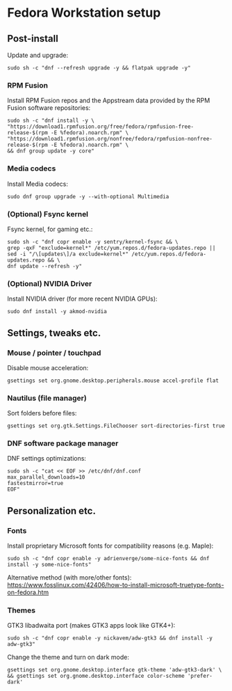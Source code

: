 # Fedora Workstation setup

## Post-install
Update and upgrade:
```
sudo sh -c "dnf --refresh upgrade -y && flatpak upgrade -y"
```

### RPM Fusion
Install RPM Fusion repos and the Appstream data provided by the RPM Fusion software repositories:
```
sudo sh -c "dnf install -y \
"https://download1.rpmfusion.org/free/fedora/rpmfusion-free-release-$(rpm -E %fedora).noarch.rpm" \
"https://download1.rpmfusion.org/nonfree/fedora/rpmfusion-nonfree-release-$(rpm -E %fedora).noarch.rpm" \
&& dnf group update -y core"
```

### Media codecs
Install Media codecs:
```
sudo dnf group upgrade -y --with-optional Multimedia
```

### (Optional) Fsync kernel
Fsync kernel, for gaming etc.:
```
sudo sh -c "dnf copr enable -y sentry/kernel-fsync && \
grep -qxF "exclude=kernel*" /etc/yum.repos.d/fedora-updates.repo || sed -i "/\[updates\]/a exclude=kernel*" /etc/yum.repos.d/fedora-updates.repo && \
dnf update --refresh -y"
```

### (Optional) NVIDIA Driver
Install NVIDIA driver (for more recent NVIDIA GPUs):
```
sudo dnf install -y akmod-nvidia
```

## Settings, tweaks etc.
### Mouse / pointer / touchpad
Disable mouse acceleration:
```
gsettings set org.gnome.desktop.peripherals.mouse accel-profile flat
```

### Nautilus (file manager)
Sort folders before files:
```
gsettings set org.gtk.Settings.FileChooser sort-directories-first true
```

### DNF software package manager
DNF settings optimizations:
```
sudo sh -c "cat << EOF >> /etc/dnf/dnf.conf
max_parallel_downloads=10
fastestmirror=true
EOF"
```



## Personalization etc.
### Fonts
Install proprietary Microsoft fonts for compatibility reasons (e.g. Maple):
```
sudo sh -c "dnf copr enable -y adrienverge/some-nice-fonts && dnf install -y some-nice-fonts"
```

Alternative method (with more/other fonts):
https://www.fosslinux.com/42406/how-to-install-microsoft-truetype-fonts-on-fedora.htm

### Themes
GTK3 libadwaita port (makes GTK3 apps look like GTK4+):
```
sudo sh -c "dnf copr enable -y nickavem/adw-gtk3 && dnf install -y adw-gtk3"
```
Change the theme and turn on dark mode:
```
gsettings set org.gnome.desktop.interface gtk-theme 'adw-gtk3-dark' \
&& gsettings set org.gnome.desktop.interface color-scheme 'prefer-dark'
```

